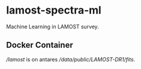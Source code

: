 # lamost-spectra-ml

Machine Learning in LAMOST survey.

## Docker Container

*/lamost* is on antares */data/public/LAMOST-DR1/fits*.
